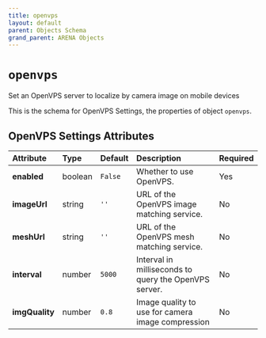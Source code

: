 ```yaml
---
title: openvps
layout: default
parent: Objects Schema
grand_parent: ARENA Objects
---
```


<!--CAUTION: This file is autogenerated from https://github.com/arenaxr/arena-schemas. Changes made here may be overwritten.-->


`openvps`
=========


Set an OpenVPS server to localize by camera image on mobile devices

This is the schema for OpenVPS Settings, the properties of object `openvps`.

OpenVPS Settings Attributes
----------------------------

|Attribute|Type|Default|Description|Required|
| :--- | :--- | :--- | :--- | :--- |
|**enabled**|boolean|```False```|Whether to use OpenVPS.|Yes|
|**imageUrl**|string|```''```|URL of the OpenVPS image matching service.|No|
|**meshUrl**|string|```''```|URL of the OpenVPS mesh matching service.|No|
|**interval**|number|```5000```|Interval in milliseconds to query the OpenVPS server.|No|
|**imgQuality**|number|```0.8```|Image quality to use for camera image compression|No|

